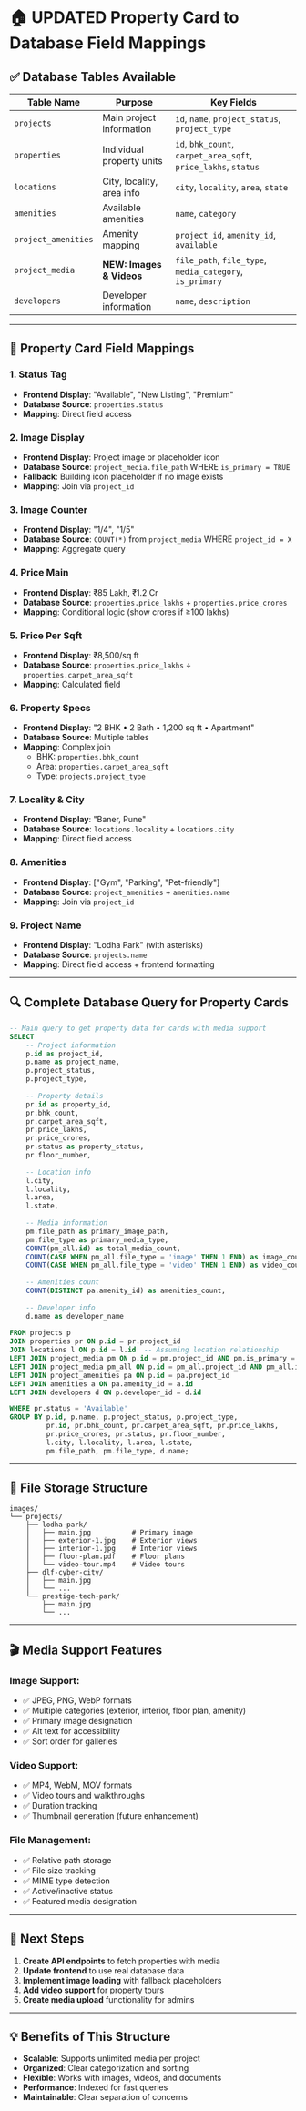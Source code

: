 # 🏠 **UPDATED Property Card to Database Field Mappings**

## ✅ **Database Tables Available**

| **Table Name** | **Purpose** | **Key Fields** |
|----------------|-------------|----------------|
| `projects` | Main project information | `id`, `name`, `project_status`, `project_type` |
| `properties` | Individual property units | `id`, `bhk_count`, `carpet_area_sqft`, `price_lakhs`, `status` |
| `locations` | City, locality, area info | `city`, `locality`, `area`, `state` |
| `amenities` | Available amenities | `name`, `category` |
| `project_amenities` | Amenity mapping | `project_id`, `amenity_id`, `available` |
| `project_media` | **NEW: Images & Videos** | `file_path`, `file_type`, `media_category`, `is_primary` |
| `developers` | Developer information | `name`, `description` |

---

## 🎯 **Property Card Field Mappings**

### **1. Status Tag**
- **Frontend Display**: "Available", "New Listing", "Premium"
- **Database Source**: `properties.status`
- **Mapping**: Direct field access

### **2. Image Display**
- **Frontend Display**: Project image or placeholder icon
- **Database Source**: `project_media.file_path` WHERE `is_primary = TRUE`
- **Fallback**: Building icon placeholder if no image exists
- **Mapping**: Join via `project_id`

### **3. Image Counter**
- **Frontend Display**: "1/4", "1/5"
- **Database Source**: `COUNT(*)` from `project_media` WHERE `project_id = X`
- **Mapping**: Aggregate query

### **4. Price Main**
- **Frontend Display**: ₹85 Lakh, ₹1.2 Cr
- **Database Source**: `properties.price_lakhs` + `properties.price_crores`
- **Mapping**: Conditional logic (show crores if ≥100 lakhs)

### **5. Price Per Sqft**
- **Frontend Display**: ₹8,500/sq ft
- **Database Source**: `properties.price_lakhs` ÷ `properties.carpet_area_sqft`
- **Mapping**: Calculated field

### **6. Property Specs**
- **Frontend Display**: "2 BHK • 2 Bath • 1,200 sq ft • Apartment"
- **Database Source**: Multiple tables
- **Mapping**: Complex join
  - BHK: `properties.bhk_count`
  - Area: `properties.carpet_area_sqft`
  - Type: `projects.project_type`

### **7. Locality & City**
- **Frontend Display**: "Baner, Pune"
- **Database Source**: `locations.locality` + `locations.city`
- **Mapping**: Direct field access

### **8. Amenities**
- **Frontend Display**: ["Gym", "Parking", "Pet-friendly"]
- **Database Source**: `project_amenities` + `amenities.name`
- **Mapping**: Join via `project_id`

### **9. Project Name**
- **Frontend Display**: "Lodha Park" (with asterisks)
- **Database Source**: `projects.name`
- **Mapping**: Direct field access + frontend formatting

---

## 🔍 **Complete Database Query for Property Cards**

```sql
-- Main query to get property data for cards with media support
SELECT 
    -- Project information
    p.id as project_id,
    p.name as project_name,
    p.project_status,
    p.project_type,
    
    -- Property details
    pr.id as property_id,
    pr.bhk_count,
    pr.carpet_area_sqft,
    pr.price_lakhs,
    pr.price_crores,
    pr.status as property_status,
    pr.floor_number,
    
    -- Location info
    l.city,
    l.locality,
    l.area,
    l.state,
    
    -- Media information
    pm.file_path as primary_image_path,
    pm.file_type as primary_media_type,
    COUNT(pm_all.id) as total_media_count,
    COUNT(CASE WHEN pm_all.file_type = 'image' THEN 1 END) as image_count,
    COUNT(CASE WHEN pm_all.file_type = 'video' THEN 1 END) as video_count,
    
    -- Amenities count
    COUNT(DISTINCT pa.amenity_id) as amenities_count,
    
    -- Developer info
    d.name as developer_name
    
FROM projects p
JOIN properties pr ON p.id = pr.project_id
JOIN locations l ON p.id = l.id  -- Assuming location relationship
LEFT JOIN project_media pm ON p.id = pm.project_id AND pm.is_primary = TRUE
LEFT JOIN project_media pm_all ON p.id = pm_all.project_id AND pm_all.is_active = TRUE
LEFT JOIN project_amenities pa ON p.id = pa.project_id
LEFT JOIN amenities a ON pa.amenity_id = a.id
LEFT JOIN developers d ON p.developer_id = d.id

WHERE pr.status = 'Available'
GROUP BY p.id, p.name, p.project_status, p.project_type,
         pr.id, pr.bhk_count, pr.carpet_area_sqft, pr.price_lakhs, 
         pr.price_crores, pr.status, pr.floor_number,
         l.city, l.locality, l.area, l.state,
         pm.file_path, pm.file_type, d.name;
```

---

## 📁 **File Storage Structure**

```
images/
└── projects/
    ├── lodha-park/
    │   ├── main.jpg          # Primary image
    │   ├── exterior-1.jpg    # Exterior views
    │   ├── interior-1.jpg    # Interior views
    │   ├── floor-plan.pdf    # Floor plans
    │   └── video-tour.mp4    # Video tours
    ├── dlf-cyber-city/
    │   ├── main.jpg
    │   └── ...
    └── prestige-tech-park/
        ├── main.jpg
        └── ...
```

---

## 🎬 **Media Support Features**

### **Image Support:**
- ✅ JPEG, PNG, WebP formats
- ✅ Multiple categories (exterior, interior, floor plan, amenity)
- ✅ Primary image designation
- ✅ Alt text for accessibility
- ✅ Sort order for galleries

### **Video Support:**
- ✅ MP4, WebM, MOV formats
- ✅ Video tours and walkthroughs
- ✅ Duration tracking
- ✅ Thumbnail generation (future enhancement)

### **File Management:**
- ✅ Relative path storage
- ✅ File size tracking
- ✅ MIME type detection
- ✅ Active/inactive status
- ✅ Featured media designation

---

## 🚀 **Next Steps**

1. **Create API endpoints** to fetch properties with media
2. **Update frontend** to use real database data
3. **Implement image loading** with fallback placeholders
4. **Add video support** for property tours
5. **Create media upload** functionality for admins

---

## 💡 **Benefits of This Structure**

- **Scalable**: Supports unlimited media per project
- **Organized**: Clear categorization and sorting
- **Flexible**: Works with images, videos, and documents
- **Performance**: Indexed for fast queries
- **Maintainable**: Clear separation of concerns
